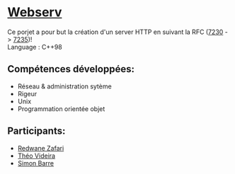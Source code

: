 # [Webserv](https://cdn.intra.42.fr/pdf/pdf/34683/fr.subject.pdf)

Ce porjet a pour but la création d'un server HTTP en suivant la RFC ([7230](https://www.rfc-editor.org/info/rfc7230) -> [7235](https://www.rfc-editor.org/info/rfc7235))!  
Language : C++98

## Compétences développées:  
  * Réseau & administration sytème  
  * Rigeur  
  * Unix  
  * Programmation orientée objet  

## Participants: 
  * [Redwane Zafari](https://github.com/rzafari42)
  * [Théo Videira](https://github.com/tvideira)
  * [Simon Barre](https://github.com/MrSbarre)
